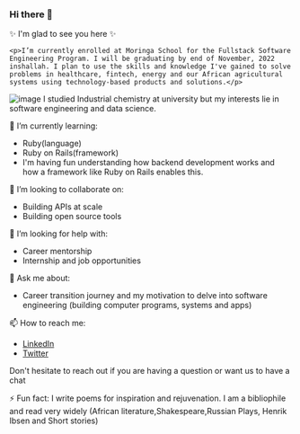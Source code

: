 ### Hi there 👋

✨ I'm glad to see you here ✨ 

`<p>I’m currently enrolled at Moringa School for the Fullstack Software Engineering Program. I will be graduating by end of November, 2022 inshallah. I plan to use the skills and knowledge I've gained to solve problems in healthcare, fintech, energy and our African agricultural systems using technology-based products and solutions.</p>`

![image](https://user-images.githubusercontent.com/106306519/190840392-1a3cfac3-e7fb-4b17-9c40-40cf00ff39ca.png)
I studied Industrial chemistry at university but my interests lie in software engineering and data science. 

🌱 I’m currently learning:
* Ruby(language)
* Ruby on Rails(framework)
* I'm having fun understanding how backend development works and how a framework like Ruby on Rails enables this.

👯 I’m looking to collaborate on:
   - Building APIs at scale 
   - Building open source tools 
 
🤔 I’m looking for help with:
* Career mentorship
* Internship and job opportunities 
 
💬 Ask me about:
* Career transition journey and my motivation to delve into software engineering (building computer programs, systems and apps) 
  
📫 How to reach me:
* [LinkedIn](https://www.linkedin.com/in/joshua-mwale-8a8a3557/)
* [Twitter](https://twitter.com/joshua_mwale)

Don't hesitate to reach out if you are having a question or want us to have a chat 

⚡ Fun fact: I write poems for inspiration and rejuvenation. I am a bibliophile and read very widely (African literature,Shakespeare,Russian Plays, Henrik Ibsen and Short stories)

